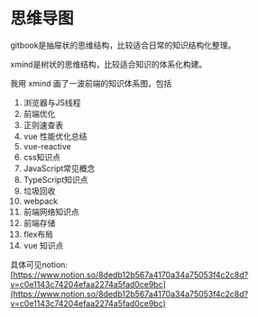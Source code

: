 # 思维导图

gitbook是抽屉状的思维结构，比较适合日常的知识结构化整理。

xmind是树状的思维结构，比较适合知识的体系化构建。

我用 xmind 画了一波前端的知识体系图，包括

1. 浏览器与JS线程
2. 前端优化
3. 正则速查表
4. vue 性能优化总结
5. vue-reactive
6. css知识点
7. JavaScript常见概念
8. TypeScript知识点
9. 垃圾回收
10. webpack
11. 前端网络知识点
12. 前端存储
13. flex布局
14. vue 知识点

具体可见notion: [https://www.notion.so/8dedb12b567a4170a34a75053f4c2c8d?v=c0e1143c74204efaa2274a5fad0ce9bc](https://www.notion.so/8dedb12b567a4170a34a75053f4c2c8d?v=c0e1143c74204efaa2274a5fad0ce9bc)



